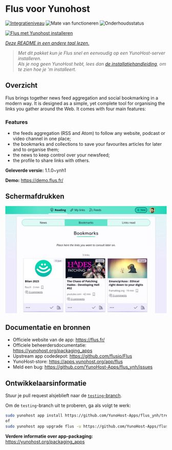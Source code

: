 <!--
NB: Deze README is automatisch gegenereerd door <https://github.com/YunoHost/apps/tree/master/tools/readme_generator>
Hij mag NIET handmatig aangepast worden.
-->

# Flus voor Yunohost

[![Integratieniveau](https://dash.yunohost.org/integration/flus.svg)](https://ci-apps.yunohost.org/ci/apps/flus/) ![Mate van functioneren](https://ci-apps.yunohost.org/ci/badges/flus.status.svg) ![Onderhoudsstatus](https://ci-apps.yunohost.org/ci/badges/flus.maintain.svg)

[![Flus met Yunohost installeren](https://install-app.yunohost.org/install-with-yunohost.svg)](https://install-app.yunohost.org/?app=flus)

*[Deze README in een andere taal lezen.](./ALL_README.md)*

> *Met dit pakket kun je Flus snel en eenvoudig op een YunoHost-server installeren.*  
> *Als je nog geen YunoHost hebt, lees dan [de installatiehandleiding](https://yunohost.org/install), om te zien hoe je 'm installeert.*

## Overzicht

Flus brings together news feed aggregation and social bookmarking in a modern way. It is designed as a simple, yet complete tool for organising the links you gather around the Web. It comes with four main features:
### Features

- the feeds aggregation (RSS and Atom) to follow any website, podcast or video channel in one place;
- the bookmarks and collections to save your favourites articles for later and to organise them;
- the news to keep control over your newsfeed;
- the profile to share links with others.


**Geleverde versie:** 1.1.0~ynh1

**Demo:** <https://demo.flus.fr/>

## Schermafdrukken

![Schermafdrukken van Flus](./doc/screenshots/screenshot.png)

## Documentatie en bronnen

- Officiele website van de app: <https://flus.fr/>
- Officiele beheerdersdocumentatie: <https://yunohost.org/packaging_apps>
- Upstream app codedepot: <https://github.com/flusio/Flus>
- YunoHost-store: <https://apps.yunohost.org/app/flus>
- Meld een bug: <https://github.com/YunoHost-Apps/flus_ynh/issues>

## Ontwikkelaarsinformatie

Stuur je pull request alsjeblieft naar de [`testing`-branch](https://github.com/YunoHost-Apps/flus_ynh/tree/testing).

Om de `testing`-branch uit te proberen, ga als volgt te werk:

```bash
sudo yunohost app install https://github.com/YunoHost-Apps/flus_ynh/tree/testing --debug
of
sudo yunohost app upgrade flus -u https://github.com/YunoHost-Apps/flus_ynh/tree/testing --debug
```

**Verdere informatie over app-packaging:** <https://yunohost.org/packaging_apps>
